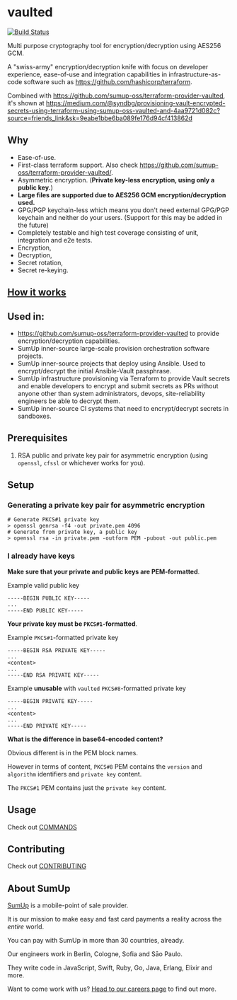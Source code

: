 # vaulted

[![Build Status](https://travis-ci.org/sumup-oss/vaulted.svg?branch=master)](https://travis-ci.org/sumup-oss/vaulted)

Multi purpose cryptography tool for encryption/decryption using AES256 GCM.

A "swiss-army" encryption/decryption knife with focus on developer experience, ease-of-use and
 integration capabilities in infrastructure-as-code software such as https://github.com/hashicorp/terraform.

Combined with https://github.com/sumup-oss/terraform-provider-vaulted, it's shown 
 at https://medium.com/@syndbg/provisioning-vault-encrypted-secrets-using-terraform-using-sumup-oss-vaulted-and-4aa9721d082c?source=friends_link&sk=9eabe1bbe6ba089fe176d94cf413862d

## Why

* Ease-of-use.
* First-class terraform support. Also check https://github.com/sumup-oss/terraform-provider-vaulted/.
* Asymmetric encryption. (**Private key-less encryption, using only a public key.**)
* **Large files are supported due to AES256 GCM encryption/decryption used.**
* GPG/PGP keychain-less which means you don't need external GPG/PGP keychain and neither do your users. (Support for this may be added in the future)
* Completely testable and high test coverage consisting of unit, integration and e2e tests.
* Encryption,
* Decryption,
* Secret rotation,
* Secret re-keying.

## [How it works](./HOW_IT_WORKS.md)

## Used in:
 
* https://github.com/sumup-oss/terraform-provider-vaulted to provide encryption/decryption capabilities.
* SumUp inner-source large-scale provision orchestration software projects.
* SumUp inner-source projects that deploy using Ansible. Used to encrypt/decrypt the initial Ansible-Vault passphrase.
* SumUp infrastructure provisioning via Terraform to provide Vault secrets and enable developers to 
 encrypt and submit secrets as PRs without anyone other than system administrators, devops, 
 site-reliability engineers be able to decrypt them.
* SumUp inner-source CI systems that need to encrypt/decrypt secrets in sandboxes.

## Prerequisites

1. RSA public and private key pair for asymmetric encryption (using `openssl`, `cfssl` or whichever works for you).

## Setup

### Generating a private key pair for asymmetric encryption

```shell
# Generate PKCS#1 private key
> openssl genrsa -f4 -out private.pem 4096
# Generate from private key, a public key
> openssl rsa -in private.pem -outform PEM -pubout -out public.pem
```

### I already have keys

**Make sure that your private and public keys are PEM-formatted**.

Example valid public key

```
-----BEGIN PUBLIC KEY-----
...
-----END PUBLIC KEY-----
```

**Your private key must be `PKCS#1`-formatted**.

Example `PKCS#1`-formatted private key

```
-----BEGIN RSA PRIVATE KEY-----
...
<content>
...
-----END RSA PRIVATE KEY-----
```

Example **unusable** with `vaulted` `PKCS#8`-formatted private key

```
-----BEGIN PRIVATE KEY-----
...
<content>
...
-----END PRIVATE KEY-----
```

**What is the difference in base64-encoded content?** 

Obvious different is in the PEM block names.

However in terms of content, `PKCS#8` PEM contains the `version` and `algorithm` identifiers and 
 `private key` content.

The `PKCS#1` PEM contains just the `private key` content. 

## Usage

Check out [COMMANDS](./COMMANDS.md)

## Contributing

Check out [CONTRIBUTING](./CONTRIBUTING.md)

## About SumUp

[SumUp](https://sumup.com) is a mobile-point of sale provider.

It is our mission to make easy and fast card payments a reality across the *entire* world. 

You can pay with SumUp in more than 30 countries, already. 

Our engineers work in Berlin, Cologne, Sofia and Sāo Paulo. 

They write code in JavaScript, Swift, Ruby, Go, Java, Erlang, Elixir and more. 

Want to come work with us? [Head to our careers page](https://sumup.com/careers) to find out more.
